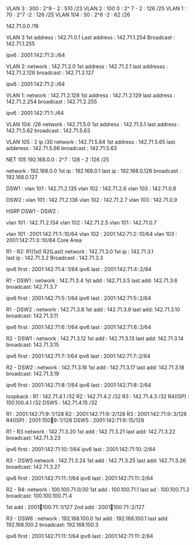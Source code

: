 VLAN 3 : 300 : 2^9 - 2 : 510  /23
VLAN 2 : 100 0 : 2^ 7 - 2 : 126 /25
VLAN 1 : 70 : 2^7 -2 : 126  /25
VLAN 104 : 50 : 2^6 -2 : 62 /26

142.71.0.0 /16


VLAN 3
1st address : 142.71.0.1
Last address : 142.71.1.254
Broadcast : 142.71.1.255

ipv6 : 2001:142:71:3::/64

VLAN 2:
network : 142.71.2.0
1st address : 142.71.2.1
last addresss : 142.71.2.126
broadcast : 142.71.2.127

ipv6 : 2001:142:71:2::/64

VLAN 1:
network : 142.71.2.128
1st address : 142.71.2.129
last address : 142.71.2.254
broadcast : 142.71.2.255

ipv6 : 2001:142:71:1::/64

VLAN 104: /26
network : 142.71.5.0
1st address : 142.71.5.1
last address : 142.71.5.62
broadcast : 142.71.5.63

VLAN 105 : 2 ip /30
network : 142.71.5.64
1st address : 142.71.5.65
last adderess : 142.71.5.66
broadcast : 142.71.5.63

NET 105
192.168.0.0 : 2^7 : 128 - 2 :126 /25

network      :  192.168.0.0
1st ip       :  192.168.0.1
last ip      :  192.168.0.126
broadcast    :  192.168.0.127



DSW1 : 
vlan 101  : 142.71.2.135
vlan 102  : 142.71.2.6
vlan 103  : 142.71.0.8

DSW2 : 
vlan 101  : 142.71.2.136
vlan 102  : 142.71.2.7
vlan 103  : 142.71.0.9

HSRP DSW1 - DSW2 :

vlan 101 : 142.71.2.134
vlan 102 : 142.71.2.5
vlan 101 : 142.71.0.7

vlan 101 : 2001:142:71:1::10/64
vlan 102 : 2001:142:71:2::10/64
vlan 103 : 2001:142:71:3::10/64
Core Area: 

R1 - R2: R1(1st) R2(Last)
network : 142.71.3.0 
1st ip : 142.71.3.1     
last ip : 142.71.3.2
Broadcast : 142.71.3.3

ipv6 first : 2001:142:71:4::1/64
ipv6 last  : 2001:142:71:4::2/64

R1 - DSW1 : 
network : 142.71.3.4
1st add : 142.71.3.5
last add: 142.71.3.6
broadcast: 142.71.3.7

ipv6 first : 2001:142:71:5::1/64
ipv6 last  : 2001:142:71:5::2/64

R1 - DSW2 : 
network : 142.71.3.8
1st add : 142.71.3.9
last add: 142.71.3.10
broadcast: 142.71.3.11

ipv6 first : 2001:142:71:6::1/64
ipv6 last  : 2001:142:71:6::2/64

R2 - DSW1 : 
network : 142.71.3.12
1st add : 142.71.3.13
last add: 142.71.3.14
broadcast: 142.71.3.15


ipv6 first : 2001:142:71:7::1/64
ipv6 last  : 2001:142:71:7::2/64

R2 - DSW2 : 
network : 142.71.3.16
1st add : 142.71.3.17
last add: 142.71.3.18 
broadcast: 142.71.3.19


ipv6 first : 2001:142:71:8::1/64
ipv6 last  : 2001:142:71:8::2/64


loopback : 
R1 : 142.71.4.1 /32	
R2 : 142.71.4.2 /32
R3 : 142.71.4.3 /32
R4(ISP) : 150.100.4.1 /32
DSW5 : 142.71.4.15 /32

R1 :  2001:142:71:9::1/128
R2 :  2001:142:71:9::2/128
R3 :  2001:142:71:9::3/128
R4(ISP) :  2001:150:100:9::1/128
DSW5 : 2001:142:71:9::15/128

R1 - R3
network : 142.71.3.20
1st add : 142.71.3.21
last add: 142.71.3.22 
broadcast: 142.71.3.23


ipv6 first : 2001:142:71:10::1/64
ipv6 last  : 2001:142:71:10::2/64

R3 - DSW5
network : 142.71.3.24
1st add : 142.71.3.25
last add: 142.71.3.26 
broadcast: 142.71.3.27


ipv6 first : 2001:142:71:11::1/64
ipv6 last  : 2001:142:71:11::2/64


R2 - R4:
network : 100.100.71.0/30
1st add : 100.100.71.1
last ad : 100.100.71.2
broadcast: 100.100.100.71.4

1st add : 2001:100:100:71::1/127
2nd add : 2001:100:100:71::2/127

R3 - DSW6 :
network : 192.168.100.0
1st add : 192.168.100.1
last add: 192.168.100.2
broadcast: 192.168.100.3


ipv6 first : 2001:142:71:11::1/64
ipv6 last  : 2001:142:71:11::2/64



